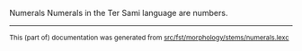 Numerals
Numerals in the Ter Sami language are numbers.

* * *

<small>This (part of) documentation was generated from [src/fst/morphology/stems/numerals.lexc](https://github.com/giellalt/lang-sjt/blob/main/src/fst/morphology/stems/numerals.lexc)</small>

